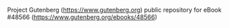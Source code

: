 Project Gutenberg (https://www.gutenberg.org) public repository for eBook #48566 (https://www.gutenberg.org/ebooks/48566)
